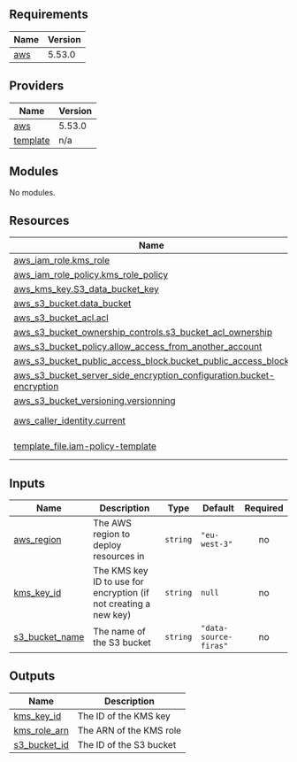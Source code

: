 <!-- BEGIN_TF_DOCS -->
## Requirements

| Name | Version |
|------|---------|
| <a name="requirement_aws"></a> [aws](#requirement\_aws) | 5.53.0 |

## Providers

| Name | Version |
|------|---------|
| <a name="provider_aws"></a> [aws](#provider\_aws) | 5.53.0 |
| <a name="provider_template"></a> [template](#provider\_template) | n/a |

## Modules

No modules.

## Resources

| Name | Type |
|------|------|
| [aws_iam_role.kms_role](https://registry.terraform.io/providers/hashicorp/aws/5.53.0/docs/resources/iam_role) | resource |
| [aws_iam_role_policy.kms_role_policy](https://registry.terraform.io/providers/hashicorp/aws/5.53.0/docs/resources/iam_role_policy) | resource |
| [aws_kms_key.S3_data_bucket_key](https://registry.terraform.io/providers/hashicorp/aws/5.53.0/docs/resources/kms_key) | resource |
| [aws_s3_bucket.data_bucket](https://registry.terraform.io/providers/hashicorp/aws/5.53.0/docs/resources/s3_bucket) | resource |
| [aws_s3_bucket_acl.acl](https://registry.terraform.io/providers/hashicorp/aws/5.53.0/docs/resources/s3_bucket_acl) | resource |
| [aws_s3_bucket_ownership_controls.s3_bucket_acl_ownership](https://registry.terraform.io/providers/hashicorp/aws/5.53.0/docs/resources/s3_bucket_ownership_controls) | resource |
| [aws_s3_bucket_policy.allow_access_from_another_account](https://registry.terraform.io/providers/hashicorp/aws/5.53.0/docs/resources/s3_bucket_policy) | resource |
| [aws_s3_bucket_public_access_block.bucket_public_access_block](https://registry.terraform.io/providers/hashicorp/aws/5.53.0/docs/resources/s3_bucket_public_access_block) | resource |
| [aws_s3_bucket_server_side_encryption_configuration.bucket-encryption](https://registry.terraform.io/providers/hashicorp/aws/5.53.0/docs/resources/s3_bucket_server_side_encryption_configuration) | resource |
| [aws_s3_bucket_versioning.versionning](https://registry.terraform.io/providers/hashicorp/aws/5.53.0/docs/resources/s3_bucket_versioning) | resource |
| [aws_caller_identity.current](https://registry.terraform.io/providers/hashicorp/aws/5.53.0/docs/data-sources/caller_identity) | data source |
| [template_file.iam-policy-template](https://registry.terraform.io/providers/hashicorp/template/latest/docs/data-sources/file) | data source |

## Inputs

| Name | Description | Type | Default | Required |
|------|-------------|------|---------|:--------:|
| <a name="input_aws_region"></a> [aws\_region](#input\_aws\_region) | The AWS region to deploy resources in | `string` | `"eu-west-3"` | no |
| <a name="input_kms_key_id"></a> [kms\_key\_id](#input\_kms\_key\_id) | The KMS key ID to use for encryption (if not creating a new key) | `string` | `null` | no |
| <a name="input_s3_bucket_name"></a> [s3\_bucket\_name](#input\_s3\_bucket\_name) | The name of the S3 bucket | `string` | `"data-source-firas"` | no |

## Outputs

| Name | Description |
|------|-------------|
| <a name="output_kms_key_id"></a> [kms\_key\_id](#output\_kms\_key\_id) | The ID of the KMS key |
| <a name="output_kms_role_arn"></a> [kms\_role\_arn](#output\_kms\_role\_arn) | The ARN of the KMS role |
| <a name="output_s3_bucket_id"></a> [s3\_bucket\_id](#output\_s3\_bucket\_id) | The ID of the S3 bucket |
<!-- END_TF_DOCS -->